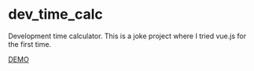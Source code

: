 # dev_time_calc
Development time calculator.
This is a joke project where I tried vue.js for the first time.

[DEMO](https://lyucean.github.io/dev_time_calc)
